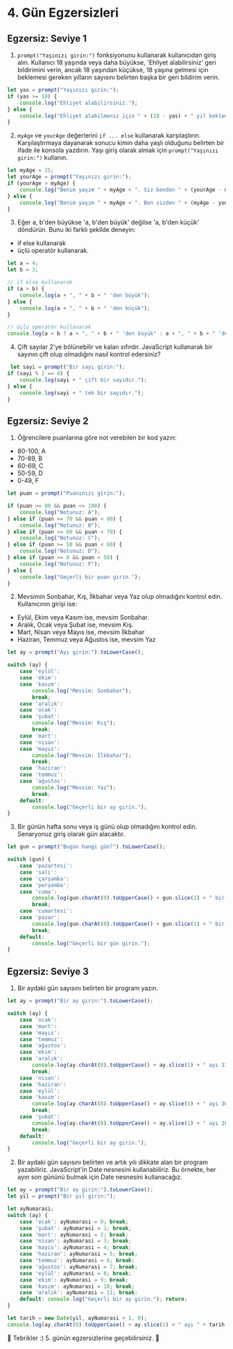 # 4. Gün Egzersizleri

## Egzersiz: Seviye 1

1. `prompt("Yaşınızı girin:")` fonksiyonunu kullanarak kullanıcıdan giriş alın. Kullanıcı 18 yaşında veya daha büyükse, 'Ehliyet alabilirsiniz' geri bildirimini verin, ancak 18 yaşından küçükse, 18 yaşına gelmesi için beklemesi gereken yılların sayısını belirten başka bir geri bildirim verin.

```js
let yas = prompt("Yaşınızı girin:");
if (yas >= 18) {
    console.log("Ehliyet alabilirsiniz.");
} else {
    console.log("Ehliyet alabilmeniz için " + (18 - yas) + " yıl beklemeniz gerekiyor.");
}
```

2. `myAge` ve `yourAge` değerlerini `if ... else` kullanarak karşılaştırın. Karşılaştırmaya dayanarak sonucu kimin daha yaşlı olduğunu belirten bir ifade ile konsola yazdırın. Yaşı giriş olarak almak için `prompt("Yaşınızı girin:")` kullanın.

```js
let myAge = 25;
let yourAge = prompt("Yaşınızı girin:");
if (yourAge > myAge) {
    console.log("Benim yaşım " + myAge + ". Siz benden " + (yourAge - myAge) + " yaş büyüksünüz.");
} else {
    console.log("Benim yaşım " + myAge + ". Ben sizden " + (myAge - yourAge) + " yaş büyüğüm.");
}
```

3. Eğer a, b'den büyükse 'a, b'den büyük' değilse 'a, b'den küçük' döndürün. Bunu iki farklı şekilde deneyin:
  - if else kullanarak
  - üçlü operatör kullanarak.

```js
let a = 4;
let b = 3;

// if else kullanarak
if (a > b) {
    console.log(a + ", " + b + " 'den büyük");
} else {
    console.log(a + ", " + b + " 'den küçük");
}

// üçlü operatör kullanarak
console.log(a > b ? a + ", " + b + " 'den büyük" : a + ", " + b + " 'den küçük");
```

4. Çift sayılar 2'ye bölünebilir ve kalan sıfırdır. JavaScript kullanarak bir sayının çift olup olmadığını nasıl kontrol edersiniz?

```js
 let sayi = prompt("Bir sayı girin:");
if (sayi % 2 == 0) {
    console.log(sayi + " çift bir sayıdır.");
} else {
    console.log(sayi + " tek bir sayıdır.");
}
```

## Egzersiz: Seviye 2

1. Öğrencilere puanlarına göre not verebilen bir kod yazın:
  - 80-100, A
  - 70-89, B
  - 60-69, C
  - 50-59, D
  - 0-49, F

```js
let puan = prompt("Puanınızı girin:");

if (puan >= 80 && puan <= 100) {
    console.log("Notunuz: A");
} else if (puan >= 70 && puan < 80) {
    console.log("Notunuz: B");
} else if (puan >= 60 && puan < 70) {
    console.log("Notunuz: C");
} else if (puan >= 50 && puan < 60) {
    console.log("Notunuz: D");
} else if (puan >= 0 && puan < 50) {
    console.log("Notunuz: F");
} else {
    console.log("Geçerli bir puan girin.");
}
```

2. Mevsimin Sonbahar, Kış, İlkbahar veya Yaz olup olmadığını kontrol edin. Kullanıcının girişi ise:
  - Eylül, Ekim veya Kasım ise, mevsim Sonbahar.
  - Aralık, Ocak veya Şubat ise, mevsim Kış.
  - Mart, Nisan veya Mayıs ise, mevsim İlkbahar
  - Haziran, Temmuz veya Ağustos ise, mevsim Yaz

```js
let ay = prompt("Ayı girin:").toLowerCase();

switch (ay) {
    case 'eylül':
    case 'ekim':
    case 'kasım':
        console.log("Mevsim: Sonbahar");
        break;
    case 'aralık':
    case 'ocak':
    case 'şubat':
        console.log("Mevsim: Kış");
        break;
    case 'mart':
    case 'nisan':
    case 'mayıs':
        console.log("Mevsim: İlkbahar");
        break;
    case 'haziran':
    case 'temmuz':
    case 'ağustos':
        console.log("Mevsim: Yaz");
        break;
    default:
        console.log("Geçerli bir ay girin.");
}
```

3. Bir günün hafta sonu veya iş günü olup olmadığını kontrol edin. Senaryonuz giriş olarak gün alacaktır.

```js
let gun = prompt("Bugün hangi gün?").toLowerCase();

switch (gun) {
    case 'pazartesi':
    case 'salı':
    case 'çarşamba':
    case 'perşembe':
    case 'cuma':
        console.log(gun.charAt(0).toUpperCase() + gun.slice(1) + " bir iş günüdür.");
        break;
    case 'cumartesi':
    case 'pazar':
        console.log(gun.charAt(0).toUpperCase() + gun.slice(1) + " bir hafta sonudur.");
        break;
    default:
        console.log("Geçerli bir gün girin.");
}
```

## Egzersiz: Seviye 3

1. Bir aydaki gün sayısını belirten bir program yazın.

```js
let ay = prompt("Bir ay girin:").toLowerCase();

switch (ay) {
    case 'ocak':
    case 'mart':
    case 'mayıs':
    case 'temmuz':
    case 'ağustos':
    case 'ekim':
    case 'aralık':
        console.log(ay.charAt(0).toUpperCase() + ay.slice(1) + " ayı 31 gündür.");
        break;
    case 'nisan':
    case 'haziran':
    case 'eylül':
    case 'kasım':
        console.log(ay.charAt(0).toUpperCase() + ay.slice(1) + " ayı 30 gündür.");
        break;
    case 'şubat':
        console.log(ay.charAt(0).toUpperCase() + ay.slice(1) + " ayı 28 gündür.");
        break;
    default:
        console.log("Geçerli bir ay girin.");
}
```

2. Bir aydaki gün sayısını belirten ve artık yılı dikkate alan bir program yazabiliriz. JavaScript'in Date nesnesini kullanabiliriz. Bu örnekte, her ayın son gününü bulmak için Date nesnesini kullanacağız.

```js
let ay = prompt("Bir ay girin:").toLowerCase();
let yil = prompt("Bir yıl girin:");

let ayNumarasi;
switch (ay) {
    case 'ocak': ayNumarasi = 0; break;
    case 'şubat': ayNumarasi = 1; break;
    case 'mart': ayNumarasi = 2; break;
    case 'nisan': ayNumarasi = 3; break;
    case 'mayıs': ayNumarasi = 4; break;
    case 'haziran': ayNumarasi = 5; break;
    case 'temmuz': ayNumarasi = 6; break;
    case 'ağustos': ayNumarasi = 7; break;
    case 'eylül': ayNumarasi = 8; break;
    case 'ekim': ayNumarasi = 9; break;
    case 'kasım': ayNumarasi = 10; break;
    case 'aralık': ayNumarasi = 11; break;
    default: console.log("Geçerli bir ay girin."); return;
}

let tarih = new Date(yil, ayNumarasi + 1, 0);
console.log(ay.charAt(0).toUpperCase() + ay.slice(1) + " ayı " + tarih.getDate() + " gündür.");
```

🎉 Tebrikler :) 5. günün egzersizlerine geçebilirsiniz. 🎉

